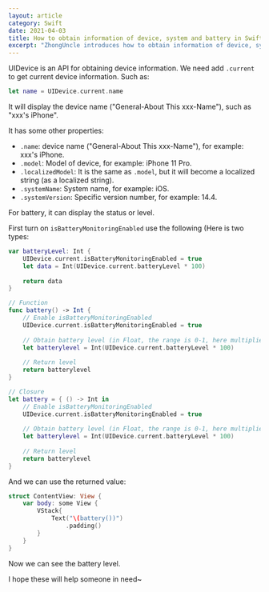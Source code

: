 ```yaml
---
layout: article
category: Swift
date: 2021-04-03
title: How to obtain information of device, system and battery in Swift.
excerpt: "ZhongUncle introduces how to obtain information of device, system and battery in Swift."
---
```

UIDevice is an API for obtaining device information. We need add `.current` to get current device information. Such as:

```swift
let name = UIDevice.current.name
```

It will display the device name ("General-About This xxx-Name"), such as "xxx's iPhone".

It has some other properties:
- `.name`: device name ("General-About This xxx-Name"), for example: xxx's iPhone.
- `.model`: Model of device, for example: iPhone 11 Pro.
- `.localizedModel`: It is the same as `.model`, but it will become a localized string (as a localized string).
- `.systemName`: System name, for example: iOS.
- `.systemVersion`: Specific version number, for example: 14.4.


For battery, it can display the status or level.

First turn on `isBatteryMonitoringEnabled` use the following (Here is two types:

```swift
var batteryLevel: Int {
    UIDevice.current.isBatteryMonitoringEnabled = true
    let data = Int(UIDevice.current.batteryLevel * 100)
 
    return data
}

// Function
func battery() -> Int {
    // Enable isBatteryMonitoringEnabled
    UIDevice.current.isBatteryMonitoringEnabled = true
 
    // Obtain battery level (in Float, the range is 0-1, here multiplied by 100 and converted into integer form)
    let batterylevel = Int(UIDevice.current.batteryLevel * 100)
    
    // Return level
    return batterylevel
}

// Closure
let battery = { () -> Int in
    // Enable isBatteryMonitoringEnabled
    UIDevice.current.isBatteryMonitoringEnabled = true
 
    // Obtain battery level (in Float, the range is 0-1, here multiplied by 100 and converted into integer form)
    let batterylevel = Int(UIDevice.current.batteryLevel * 100)
    
    // Return level
    return batterylevel
}
```

And we can use the returned value:

```swift
struct ContentView: View {
    var body: some View {
        VStack{
            Text("\(battery())")
                .padding()
        }
    }
}
```

Now we can see the battery level. 

I hope these will help someone in need~